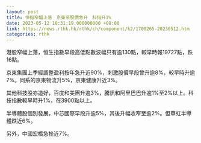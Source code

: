 ```yaml
---
layout: post
title: 恒指窄幅上落　京東系股價急升　科指升1%
date: 2023-05-12 10:31:19.000000000 +08:00
link: https://news.rthk.hk/rthk/ch/component/k2/1700265-20230512.htm
categories: rthk
---
```


港股窄幅上落，恒生指數早段高低點數波幅只有逾130點，較早時報19727點，跌16點。

京東集團上季經調整盈利按年急升近90%，刺激股價早段曾升逾8%，較早時升逾7%。同系的京東物流升5%，京東健康升近3%。

其他科技股亦造好，百度和美團升逾3%，騰訊和阿里巴巴升逾1%至2%以上。科技指數較早時升1%，在3900點以上。

半導體股個別發展，中芯國際早段升逾5%，其後升幅收窄至逾2%。但華虹半導體跌近6%。

另外，中國宏橋急挫近7%。

